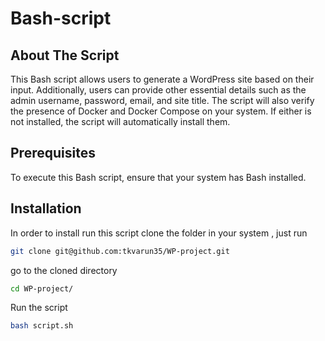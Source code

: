# Bash-script

## About The Script

This Bash script allows users to generate a WordPress site based on their input. Additionally, users can provide other essential details such as the admin username, password, email, and site title.
The script will also verify the presence of Docker and Docker Compose on your system. If either is not installed, the script will automatically install them.

## Prerequisites

To execute this Bash script, ensure that your system has Bash installed.

## Installation

In order to install run this script clone the folder in your system , just run

```bash
git clone git@github.com:tkvarun35/WP-project.git
```

go to the cloned directory

```bash
cd WP-project/
```

Run the script

```bash
bash script.sh
```
